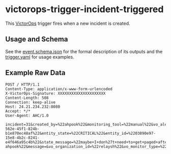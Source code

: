 # victorops-trigger-incident-triggered

This [VictorOps](https://victorops.com) trigger fires when a new incident is created. 

## Usage and Schema

See the [event.schema.json](event.schema.json) for the formal description of its outputs and the [trigger.yaml](trigger.yaml) for usage examples.

## Example Raw Data 

```
POST / HTTP/1.1
Content-Type: application/x-www-form-urlencoded
X-VictorOps-Signature: XXXXXXXXXXXXXXXXXXXXX
Content-Length: 508
Connection: keep-alive
Host: 24.21.234.232:8080
Accept: */*
User-Agent: AHC/1.0

incident=31&created_by=%22ahpook%22&monitoring_tool=%22manual%22&vo_alert_rcv_time=%221602527561967%22&entity_display_name=%22Testing+to+localhost%22&message_type=%22CRITICAL%22&alert_type=%22CRITICAL%22&vo_uuid=%22fb2462d3-562e-45f1-824b-b1e870ec48af%22&entity_state=%22CRITICAL%22&entity_id=%2203890e97-15e8-4b2c-8241-e4f646a95c4b%22&state_message=%22maybe+I+don%27t+need+to+get+paged+after+all%22&monitor_name=%22vouser-ahpook%22&message=&vo_organization_id=%22relaysh%22&vo_monitor_type=%2228%22&summary=
```
